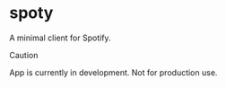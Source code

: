 # spoty
A minimal client for Spotify.

> [!CAUTION]
> App is currently in development. Not for production use.
